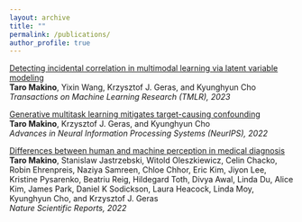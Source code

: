 ```yaml
---
layout: archive
title: ""
permalink: /publications/
author_profile: true
---
```


[Detecting incidental correlation in multimodal learning via latent variable modeling](https://openreview.net/forum?id=QoRo9QmOAr)  
**Taro Makino**, Yixin Wang, Krzysztof J. Geras, and Kyunghyun Cho  
_Transactions on Machine Learning Research (TMLR), 2023_

[Generative multitask learning mitigates target-causing confounding](https://arxiv.org/abs/2202.04136)  
**Taro Makino**, Krzysztof J. Geras, and Kyunghyun Cho  
_Advances in Neural Information Processing Systems (NeurIPS), 2022_

[Differences between human and machine perception in medical diagnosis](https://www.nature.com/articles/s41598-022-10526-z)  
**Taro Makino**, Stanislaw Jastrzebski, Witold Oleszkiewicz, Celin Chacko, Robin Ehrenpreis, Naziya Samreen, Chloe Chhor, 
Eric Kim, Jiyon Lee, Kristine Pysarenko, Beatriu Reig, Hildegard Toth, Divya Awal, Linda Du, Alice Kim, James Park, 
Daniel K Sodickson, Laura Heacock, Linda Moy, Kyunghyun Cho, and Krzysztof J. Geras  
_Nature Scientific Reports, 2022_
